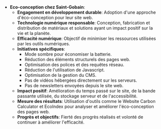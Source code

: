 - **Eco-conception chez Saint-Gobain**:
  - **Engagement en développement durable**: Adoption d'une approche d'éco-conception pour leur site web.
  - **Technologie numérique responsable**: Conception, fabrication et distribution de matériaux et solutions ayant un impact positif sur la vie et la planète.
  - **Efficacité numérique**: Objectif de minimiser les ressources utilisées par les outils numériques.
  - **Initiatives spécifiques**:
    - Mode sombre pour économiser la batterie.
    - Réduction des éléments structurels des pages web.
    - Optimisation des polices et des requêtes réseau.
    - Réduction de l'utilisation de Javascript.
    - Optimisation de la gestion du CMS.
    - Pas de vidéos hébergées directement sur les serveurs.
    - Pas de newsletters envoyées depuis le site web.
  - **Impact positif**: Amélioration du temps passé sur le site, de la bande passante utilisée, du stockage serveur et de l'accessibilité.
  - **Mesure des résultats**: Utilisation d'outils comme le Website Carbon Calculator et EcoIndex pour analyser et améliorer l'éco-conception des pages web.
  - **Progrès et objectifs**: Fierté des progrès réalisés et volonté de continuer à améliorer l'efficacité.